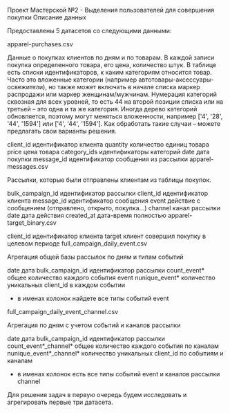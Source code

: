 Проект Мастерской №2 - Выделения пользователей для совершения покупки
Описание данных

Предоставлены 5 датасетов со следующими данными:

apparel-purchases.csv

Данные о покупках клиентов по дням и по товарам. В каждой записи покупка определенного товара, его цена, количество штук. В таблице есть списки идентификаторов, к каким категориям относится товар. Часто это вложенные категории (например автотовары-аксессуары-освежители), но также может включать в начале списка маркер распродажи или маркер женщинам/мужчинам. Нумерация категорий сквозная для всех уровней, то есть 44 на второй позиции списка или на третьей – это одна и та же категория. Иногда дерево категорий обновляется, поэтому могут меняться вложенности, например ['4', '28', '44', '1594'] или ['4', '44', '1594']. Как обработать такие случаи – можете предлагать свои варианты решения.

client_id идентификатор клиента
quantity количество единиц товара
price цена товара
category_ids идентификаторы категорий
date дата покупки
message_id идентификатор сообщения из рассылки
apparel-messages.csv

Рассылки, которые были отправлены клиентам из таблицы покупок.

bulk_campaign_id идентификатор рассылки
client_id идентификатор клиента
message_id идентификатор сообщения
event действие с сообщением (отправлено, открыто, покупка…)
channel канал рассылки
date дата действия
created_at дата-время полностью
apparel-target_binary.csv

client_id идентификатор клиента
target клиент совершил покупку в целевом периоде
full_campaign_daily_event.csv

Агрегация общей базы рассылок по дням и типам событий

date дата
bulk_campaign_id идентификатор рассылки
count_event* общее количество каждого события event
nunique_event* количество уникальных client_id в каждом событии
* в именах колонок найдете все типы событий event

full_campaign_daily_event_channel.csv

Агрегация по дням с учетом событий и каналов рассылки

date дата
bulk_campaign_id идентификатор рассылки
count_event*_channel* общее количество каждого события по каналам
nunique_event*_channel* количество уникальных client_id по событиям и каналам
* в именах колонок есть все типы событий event и каналов рассылки channel







Для решения задач в первую очередь будем исследовать и агрегировать первые три датасета.